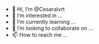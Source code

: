 - 👋 Hi, I’m @Cesaralvrt
- 👀 I’m interested in ...
- 🌱 I’m currently learning ...
- 💞️ I’m looking to collaborate on ...
- 📫 How to reach me ...

<!---
Cesaralvrt/Cesaralvrt is a ✨ special ✨ repository because its `README.md` (this file) appears on your GitHub profile.
You can click the Preview link to take a look at your changes.
--->

